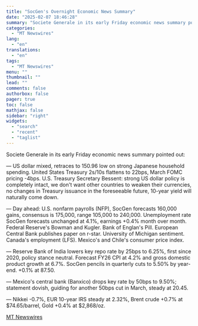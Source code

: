 ```yaml
---
title: "SocGen's Overnight Economic News Summary"
date: "2025-02-07 18:46:28"
summary: "Societe Generale in its early Friday economic news summary pointed out:— US dollar mixed, retraces to 150.96 low on strong Japanese household spending. United States Treasury 2s/10s flattens to 22bps, March FOMC pricing -4bps. U.S. Treasury Secretary Bessent: strong US dollar policy is completely intact, we don't want other countries..."
categories:
  - "MT Newswires"
lang:
  - "en"
translations:
  - "en"
tags:
  - "MT Newswires"
menu: ""
thumbnail: ""
lead: ""
comments: false
authorbox: false
pager: true
toc: false
mathjax: false
sidebar: "right"
widgets:
  - "search"
  - "recent"
  - "taglist"
---
```


Societe Generale in its early Friday economic news summary pointed out:

— US dollar mixed, retraces to 150.96 low on strong Japanese household spending. United States Treasury 2s/10s flattens to 22bps, March FOMC pricing -4bps. U.S. Treasury Secretary Bessent: strong US dollar policy is completely intact, we don't want other countries to weaken their currencies, no changes in Treasury issuance in the foreseeable future, 10-year yield will naturally come down.

— Day ahead: U.S. nonfarm payrolls (NFP), SocGen forecasts 160,000 gains, consensus is 175,000, range 105,000 to 240,000. Unemployment rate SocGen forecasts unchanged at 4.1%, earnings +0.4% month over month. Federal Reserve's Bowman and Kugler. Bank of Englan's Pill. European Central Bank publishes paper on r-star. University of Michigan sentiment. Canada's employment (LFS). Mexico's and Chile's consumer price index.

— Reserve Bank of India lowers key repo rate by 25bps to 6.25%, first since 2020, policy stance neutral. Forecast FY26 CPI at 4.2% and gross domestic product growth at 6.7%. SocGen pencils in quarterly cuts to 5.50% by year-end. +0.1% at 87.50.

— Mexico's central bank (Banxico) drops key rate by 50bps to 9.50%; statement dovish, guiding for another 50bps cut in March, steady at 20.45.

— Nikkei -0.7%, EUR 10-year IRS steady at 2.32%, Brent crude +0.7% at $74.65/barrel, Gold +0.4% at $2,868/oz.

[MT Newswires](https://www.tradingview.com/news/mtnewswires.com:20250207:A3312202:0/)
